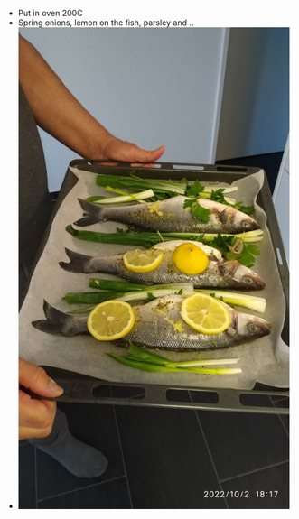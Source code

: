 - Put in oven 200C
- Spring onions, lemon on the fish, parsley and ..
- ![photo_2022-11-26 21.21.17.jpeg](../assets/photo_2022-11-26_21.21.17_1669494386476_0.jpeg)